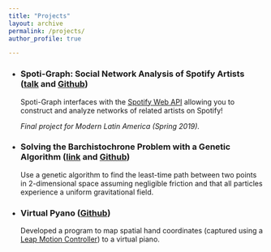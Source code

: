 ```yaml
---
title: "Projects"
layout: archive
permalink: /projects/
author_profile: true

---
```


* ### Spoti-Graph: Social Network Analysis of Spotify Artists ([talk](/files/projects/graph_pop.pdf) and [Github](https://github.com/v715/Spoti-Graph))

   Spoti-Graph interfaces with the [Spotify Web API](https://developer.spotify.com/documentation/web-api/) allowing you to construct and analyze networks of related artists on Spotify!

   *Final project for Modern Latin America (Spring 2019).*


* ### Solving the Barchistochrone Problem with a Genetic Algorithm ([link](/[files]/projects/brachistochrone.pdf) and [Github](https://github.com/v715/Genetic-Brachistochrone))

    Use a genetic algorithm to find the least-time path between two points in 2-dimensional space assuming negligible friction and that all particles experience a uniform gravitational field.

* ### Virtual Pyano ([Github](https://github.com/v715/Virtual-Pyano))

    Developed a program to map spatial hand coordinates (captured using a [Leap Motion Controller](https://www.ultraleap.com/product/leap-motion-controller/)) to a virtual piano.